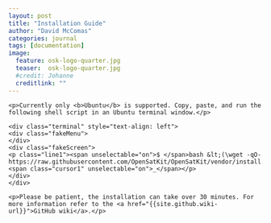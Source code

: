 ```yaml
---
layout: post
title: "Installation Guide"
author: "David McComas"
categories: journal
tags: [documentation]
image:
  feature: osk-logo-quarter.jpg
  teaser:  osk-logo-quarter.jpg
  #credit: Johanne
  creditlink: ""
---
```


<div>

    <p>Currently only <b>Ubuntu</b> is supported. Copy, paste, and run the following shell script in an Ubuntu terminal window.</p>

    <div class="terminal" style="text-align: left">
	<div class="fakeMenu">
	</div>
	<div class="fakeScreen">
    <p class="line1"><span unselectable="on">$ </span>bash &lt;(\wget -qO- https://raw.githubusercontent.com/OpenSatKit/OpenSatKit/vendor/install.sh)<span class="cursor1" unselectable="on">_</span></p>
    </div>
	</div>

	<p>Please be patient, the installation can take over 30 minutes. For more information refer to the <a href="{{site.github.wiki-url}}">GitHub wiki</a>.</p>
	
</div>
